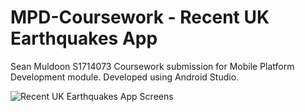 # MPD-Coursework - Recent UK Earthquakes App
Sean Muldoon
S1714073
Coursework submission for Mobile Platform Development module.
Developed using Android Studio.

![Recent UK Earthquakes App Screens](https://user-images.githubusercontent.com/36199832/147855604-7a299ac7-8be8-4daf-b5b3-03637d57044b.png)
